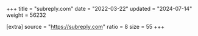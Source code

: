 +++
title = "subreply.com"
date = "2022-03-22"
updated = "2024-07-14"
weight = 56232

[extra]
source = "https://subreply.com"
ratio = 8
size = 55
+++
